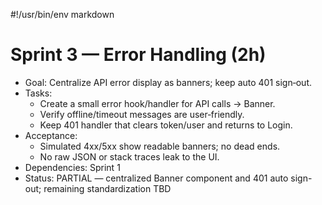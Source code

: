 #!/usr/bin/env markdown
# Sprint 3 — Error Handling (2h)

- Goal: Centralize API error display as banners; keep auto 401 sign‑out.
- Tasks:
  - Create a small error hook/handler for API calls → Banner.
  - Verify offline/timeout messages are user‑friendly.
  - Keep 401 handler that clears token/user and returns to Login.
- Acceptance:
  - Simulated 4xx/5xx show readable banners; no dead ends.
  - No raw JSON or stack traces leak to the UI.
- Dependencies: Sprint 1
- Status: PARTIAL — centralized Banner component and 401 auto sign-out; remaining standardization TBD
